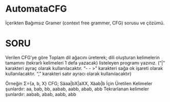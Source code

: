 # AutomataCFG
İçerikten Bağımsız Gramer (context free grammer, CFG) sorusu ve çözümü.

# SORU

Verilen CFG’ye göre Toplam dil ağacını üreterek; dili oluşturan kelimelerin tamamını (tekrarlı kelimeleri 1 defa yazacak) listeleyen programı yazınız. (“|” karakteri ayraç olarak kullanılacaktır. “- - >” karakteri sağa ok işareti olarak kullanılacaktır. “,” karakteri satır ayracı olarak kullanılacaktır)

Örneğin Σ={a, b, X}
CFG; Sàaa|bX|aXX,	Xàab|b
İçin Üretilen Kelimeler şunlardır:
aa, bab, bb, aabab, aabb, abab, abb 
Tekrarlanan  kelimeler şunlardır: 
aabab, abab, aabb, abb 
